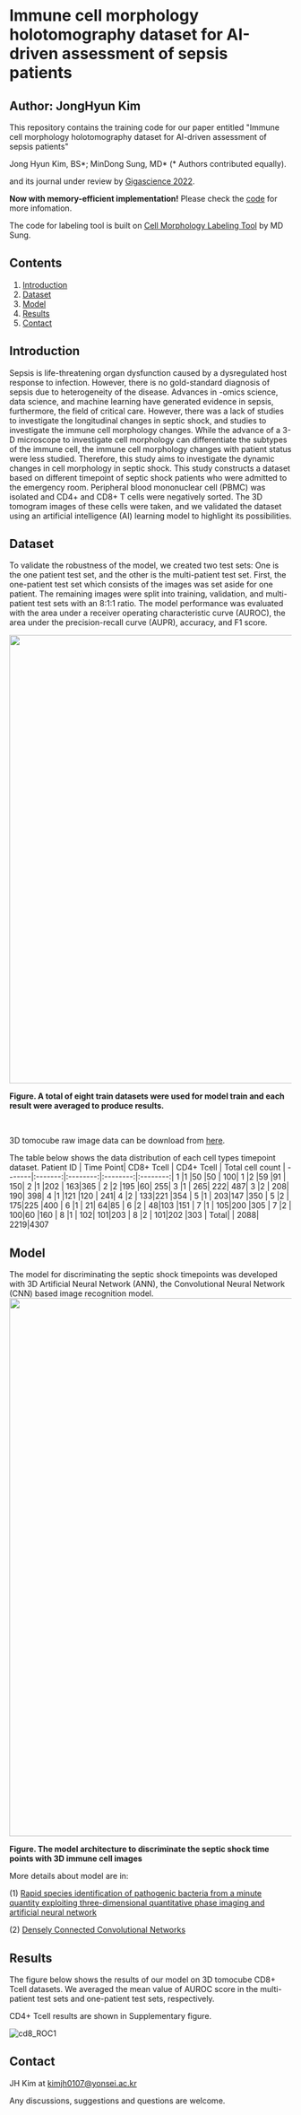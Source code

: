 # Immune cell morphology holotomography dataset for AI-driven assessment of sepsis patients
## Author: JongHyun Kim

This repository contains the training code for our paper entitled "Immune cell morphology holotomography dataset for AI-driven assessment of sepsis patients"

Jong Hyun Kim, BS\*; MinDong Sung, MD\* (\* Authors contributed equally).

and its journal under review by [Gigascience 2022](https://academic.oup.com/gigascience).

**Now with memory-efficient implementation!** Please check the [code](https://github.com/kimjh0107/2022_Gigascience/tree/main/src) for more infomation.

The code for labeling tool is built on [Cell Morphology Labeling Tool](https://github.com/DigitalHealthcareLab/22CellMorphologyLabelingTool) by MD Sung.

## Contents
1. [Introduction](#introduction)
2. [Dataset](#dataset)
3. [Model](#model)
4. [Results](#results)
5. [Contact](#contact)


## Introduction
Sepsis is life-threatening organ dysfunction caused by a dysregulated host response to infection. However, there is no gold-standard diagnosis of sepsis due to heterogeneity of the disease. Advances in -omics science, data science, and machine learning have generated evidence in sepsis, furthermore, the field of critical care. However, there was a lack of studies to investigate the longitudinal changes in septic shock, and studies to investigate the immune cell morphology changes. While the advance of a 3-D microscope to investigate cell morphology can differentiate the subtypes of the immune cell, the immune cell morphology changes with patient status were less studied. Therefore, this study aims to investigate the dynamic changes in cell morphology in septic shock. This study constructs a dataset based on different timepoint of septic shock patients who were admitted to the emergency room. Peripheral blood mononuclear cell (PBMC) was isolated and CD4+ and CD8+ T cells were negatively sorted. The 3D tomogram images of these cells were taken, and we validated the dataset using an artificial intelligence (AI) learning model to highlight its possibilities. 

## Dataset
To validate the robustness of the model, we created two test sets: One is the one patient test set, and the other is the multi-patient test set. First, the one-patient test set which consists of the images was set aside for one patient. The remaining images were split into training, validation, and multi-patient test sets with an 8:1:1 ratio. The model performance was evaluated with the area under a receiver operating characteristic curve (AUROC), the area under the precision-recall curve (AUPR), accuracy, and F1 score.  

<img src="https://user-images.githubusercontent.com/83206535/183897140-3308241a-c7cc-48d8-9526-fde52e256b8c.png" width='800'>

**Figure. A total of eight train datasets were used for model train and each result were averaged to produce results.**

<br/>

3D tomocube raw image data can be download from [here](https://drive.google.com/drive/u/0/folders/1qYqS0kBQL9gVg3qescvCZmOVddbVMuN6).

The table below shows the data distribution of each cell types timepoint dataset. 
Patient ID | Time Point| CD8+ Tcell | CD4+ Tcell | Total cell count |
-------|:-------:|:--------:|:--------:|:--------:|
1 |1 |50 |50 | 100|
1 |2 |59 |91 | 150|
2 |1 |202 | 163|365 |
2 |2 |195 |60| 255|
3 |1 | 265| 222| 487|
3 |2 | 208| 190| 398|
4 |1 |121 |120 | 241|
4 |2 | 133|221 |354 |
5 |1 | 203|147 |350 |
5 |2 | 175|225 |400 |
6 |1 | 21| 64|85 |
6 |2 | 48|103 |151 |
7 |1 | 105|200 |305 |
7 |2 | 100|60 |160 |
8 |1 | 102| 101|203 |
8 |2 | 101|202 |303 |
Total| | 2088| 2219|4307

## Model
The model for discriminating the septic shock timepoints was developed with 3D Artificial Neural Network (ANN), the Convolutional Neural Network (CNN) based image recognition model. 
<img src="https://user-images.githubusercontent.com/83206535/183838819-5968258f-27e5-4298-94ec-7d6ef7f24dda.png" width='960'>

**Figure. The model architecture to discriminate the septic shock time points with 3D immune cell images**

More details about model are in:

(1) [Rapid species identification of pathogenic bacteria from a minute quantity exploiting three-dimensional quantitative phase imaging and artificial neural network](https://www.nature.com/articles/s41377-022-00881-x) 

(2) [Densely Connected Convolutional Networks](https://arxiv.org/abs/1608.06993)

## Results
The figure below shows the results of our model on 3D tomocube CD8+ Tcell datasets. We averaged the mean value of AUROC score in the multi-patient test sets and one-patient test sets, respectively. 

CD4+ Tcell results are shown in Supplementary figure. 

![cd8_ROC1](https://user-images.githubusercontent.com/83206535/183031818-eddfb5c6-9b69-4926-837e-c97c38b5a1a5.png)





## Contact
JH Kim at kimjh0107@yonsei.ac.kr

Any discussions, suggestions and questions are welcome. 